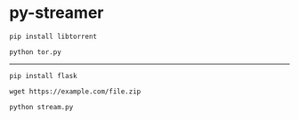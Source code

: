 # py-streamer

```pip install libtorrent```

```python tor.py```

---

```pip install flask```

```wget https://example.com/file.zip```

```python stream.py```
